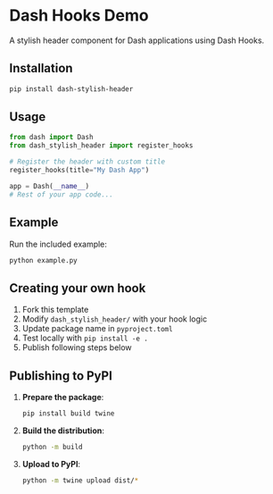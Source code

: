 # Dash Hooks Demo

A stylish header component for Dash applications using Dash Hooks.

## Installation

```bash
pip install dash-stylish-header
```

## Usage

```python
from dash import Dash
from dash_stylish_header import register_hooks

# Register the header with custom title
register_hooks(title="My Dash App")

app = Dash(__name__)
# Rest of your app code...
```

## Example

Run the included example:

```bash
python example.py
```

## Creating your own hook

1. Fork this template
2. Modify `dash_stylish_header/` with your hook logic 
3. Update package name in `pyproject.toml`
4. Test locally with `pip install -e .`
5. Publish following steps below


## Publishing to PyPI

1. **Prepare the package**:
   ```bash
   pip install build twine
   ```

2. **Build the distribution**:
   ```bash
   python -m build
   ```

3. **Upload to PyPI**:
   ```bash
   python -m twine upload dist/*
   ```
